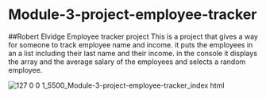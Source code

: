 # Module-3-project-employee-tracker

##Robert Elvidge Employee tracker project
This is a project that gives a way for someone to track employee name and income. it puts the employees in an a list including their last name and their income. in the console it displays the array and the average salary of the employees and selects a random employee.

![127 0 0 1_5500_Module-3-project-employee-tracker_index html](https://github.com/RobertElvidge/Module-3-project-employee-tracker/assets/164673786/259be207-3552-4191-b5e9-e4ec71c804e9)
